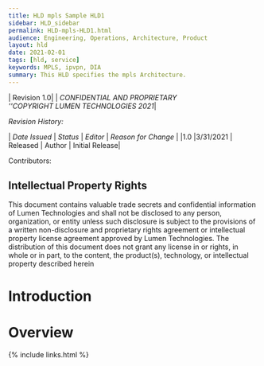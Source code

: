 ```yaml
---
title: HLD mpls Sample HLD1
sidebar: HLD_sidebar
permalink: HLD-mpls-HLD1.html
audience: Engineering, Operations, Architecture, Product
layout: hld
date: 2021-02-01
tags: [hld, service]
keywords: MPLS, ipvpn, DIA
summary: This HLD specifies the mpls Architecture.
---
```


|  Revision 1.0|
| *CONFIDENTIAL AND PROPRIETARY<br> ''COPYRIGHT LUMEN TECHNOLOGIES 2021*|


*Revision History:*

| *Date Issued* | *Status* | *Editor* | *Reason for Change* |
|1.0 |3/31/2021 | Released | Author | Initial Release|

 Contributors:

## Intellectual Property Rights

This document contains valuable trade secrets and confidential information of Lumen Technologies and shall not be disclosed to any person, organization, or entity unless such disclosure is subject to the provisions of a written non-disclosure and proprietary rights agreement or intellectual property license agreement approved by Lumen Technologies. The distribution of this document does not grant any license in or rights, in whole or in part, to the content, the product(s), technology, or intellectual property described herein

# Introduction

# Overview


{% include links.html %}

